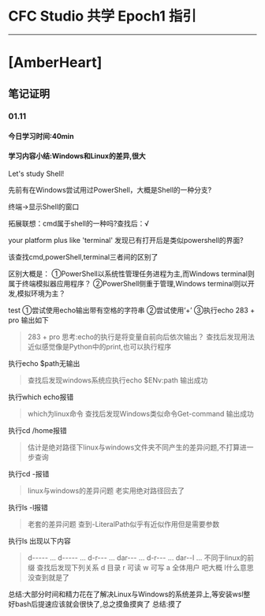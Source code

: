 # CFC Studio 共学 Epoch1 指引
---
# [AmberHeart]

## 笔记证明

### 01.11

#### 今日学习时间:40min
#### 学习内容小结:Windows和Linux的差异,很大


Let's study Shell!

先前有在Windows尝试用过PowerShell，大概是Shell的一种分支?

终端→显示Shell的窗口

拓展联想：cmd属于shell的一种吗?查找后：√

your platform plus like 'terminal' 发现已有打开后是类似powershell的界面?

该查找cmd,powerShell,terminal三者间的区别了

区别大概是：
①PowerShell以系统性管理任务进程为主,而Windows terminal则属于终端模拟器应用程序？
②PowerShell侧重于管理,Windows terminal则以开发,模拟环境为主？

test
①尝试使用echo输出带有空格的字符串
②尝试使用‘+’
③执行echo 283 + pro 输出如下
>283
>+
>pro
思考:echo的执行是将变量自前向后依次输出？
查找后发现用法近似感觉像是Python中的print,也可以执行程序

执行echo $path无输出
>查找后发现windows系统应执行echo $ENv:path
>输出成功

执行which echo报错
>which为linux命令
>查找后发现Windows类似命令Get-command
>输出成功

执行cd /home报错
>估计是绝对路径下linux与windows文件夹不同产生的差异问题,不打算进一步查询

执行cd -报错
>linux与windows的差异问题 老实用绝对路径回去了

执行ls -l报错
>老套的差异问题 查到-LiteralPath似乎有近似作用但是需要参数

执行ls 出现以下内容
>d-----      ...
>d-----      ...
>d-r---      ...
>dar---      ...
>d-r---      ...
>dar--l      ...
不同于linux的前缀 查找后发现下列关系
d 目录
r 可读
w 可写
a 全体用户
吧大概
l什么意思没查到就是了

总结:大部分时间和精力花在了解决Linux与Windows的系统差异上,等安装wsl整好bash后提速应该就会很快了,总之摸鱼摸爽了
总结:摸了